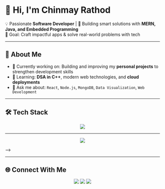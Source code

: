 # 👋 Hi, I'm Chinmay Rathod

💡 Passionate **Software Developer** | 🚀 Building smart solutions with **MERN, Java, and Embedded Programming**  
🎯 Goal: Craft impactful apps & solve real-world problems with tech  

---

## 🌟 About Me
- 🔭 Currently working on: Building and improving my **personal projects** to strengthen development skills  
- 🌱 Learning: **DSA in C++**, modern web technologies, and **cloud deployments**  
- 💬 Ask me about: `React`, `Node.js`, `MongoDB`, `Data Visualization`, `Web Development`  

---

## 🛠️ Tech Stack
<p align="center">
  <img src="https://skillicons.dev/icons?i=html,css,js,react,nodejs,express,mongodb,cpp,git,github,figma,java&perline=7" />
</p>

---

<p align="center">
  <img src="https://github-readme-streak-stats.herokuapp.com/?user=chinmayrathod&theme=radical" />
</p> -->

---

## 🌐 Connect With Me
<p align="center">
  <a href="https://linkedin.com/in/your-linkedin"><img src="https://img.shields.io/badge/-LinkedIn-blue?logo=linkedin&style=for-the-badge"/></a>
  <a href="mailto:your.email@gmail.com"><img src="https://img.shields.io/badge/-Gmail-red?logo=gmail&style=for-the-badge"/></a>
  <a href="https://your-portfolio.com"><img src="https://img.shields.io/badge/-Portfolio-black?logo=vercel&style=for-the-badge"/></a>
</p>
